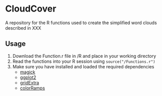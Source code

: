 <!DOCTYPE html>
<html>
<body>
<h1>CloudCover</h1>

<p>A repository for the R functions used to create the simplified word clouds described in XXX</p>

<h2>Usage</h2>

<ol>
	<li>Download the Function.r file in /R and place in your working directory</li>
	<li>Read the functions into your R session using <code>source("/Functions.r")</code></li>
	<li>Make sure you have installed and loaded the required dependencies
	<ul>
		<li><a href="https://cran.r-project.org/web/packages/magick/index.html">magick</a></li>
		<li><a href="https://cran.r-project.org/web/packages/ggplot2/index.html">ggplot2</a></li>
		<li><a href="https://cran.r-project.org/web/packages/gridExtra/index.html">gridExtra</a></li>
		<li><a href="https://cran.r-project.org/web/packages/colorRamps/index.html">colorRamps</a></li>
		</ul>
	</li>
</ol>





</body>
</html>
